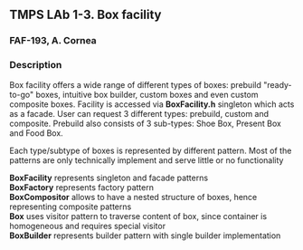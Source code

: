 ## TMPS LAb 1-3. Box facility
### FAF-193, A. Cornea 

### Description
Box facility offers a wide range of different types of boxes: prebuild "ready-to-go" boxes, intuitive box builder, custom boxes
and even custom composite boxes. Facility is accessed via **BoxFacility.h** singleton which acts as a facade.
User can request 3 different types: prebuild, custom and composite. Prebuild also consists of 3 sub-types: Shoe Box, Present Box and Food Box.

Each type/subtype of boxes is represented by different pattern. Most of the patterns are only technically implement and serve
little or no functionality

**BoxFacility** represents singleton and facade patterns  
**BoxFactory** represents factory pattern  
**BoxCompositor** allows to have a nested structure of boxes, hence representing composite patterns  
**Box** uses visitor pattern to traverse content of box, since container is homogeneous and requires special visitor  
**BoxBuilder** represents builder pattern with single builder implementation  
